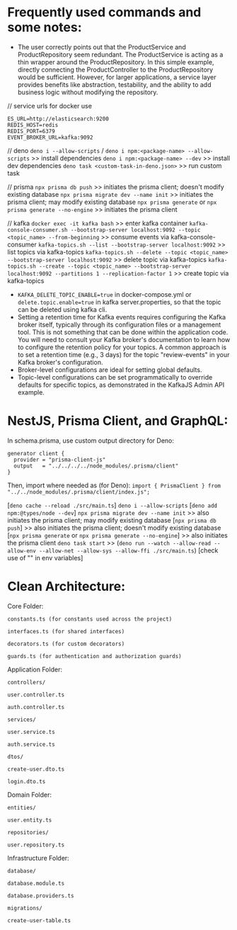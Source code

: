 # Frequently used commands and some notes:

- The user correctly points out that the ProductService and ProductRepository seem redundant. The ProductService is acting as a thin wrapper around the ProductRepository. In this simple example, directly connecting the ProductController to the ProductRepository would be sufficient. However, for larger applications, a service layer provides benefits like abstraction, testability, and the ability to add business logic without modifying the repository.

// service urls for docker use

```
ES_URL=http://elasticsearch:9200
REDIS_HOST=redis
REDIS_PORT=6379
EVENT_BROKER_URL=kafka:9092
```

// deno
`deno i --allow-scripts` / `deno i npm:<package-name> --allow-scripts` >> install dependencies
`deno i npm:<package-name> --dev` >> install dev dependencies
`deno task <custom-task-in-deno.json>` >> run custom task

// prisma
`npx prisma db push` >> initiates the prisma client; doesn't modify existing database
`npx prisma migrate dev --name init` >> initiates the prisma client; may modify existing database
`npx prisma generate` or `npx prisma generate --no-engine` >> initiates the prisma client

// kafka
`docker exec -it kafka bash` >> enter kafka container
`kafka-console-consumer.sh --bootstrap-server localhost:9092 --topic <topic_name> --from-beginning` >> consume events via kafka-console-consumer
`kafka-topics.sh --list --bootstrap-server localhost:9092` >> list topics via kafka-topics
`kafka-topics.sh --delete --topic <topic_name> --bootstrap-server localhost:9092` >> delete topic via kafka-topics
`kafka-topics.sh --create --topic <topic_name> --bootstrap-server localhost:9092 --partitions 1 --replication-factor 1` >> create topic via kafka-topics

- `KAFKA_DELETE_TOPIC_ENABLE=true` in docker-compose.yml or `delete.topic.enable=true` in kafka server.properties, so that the topic can be deleted using kafka cli.
- Setting a retention time for Kafka events requires configuring the Kafka broker itself, typically through its configuration files or a management tool. This is not something that can be done within the application code. You will need to consult your Kafka broker's documentation to learn how to configure the retention policy for your topics. A common approach is to set a retention time (e.g., 3 days) for the topic "review-events" in your Kafka broker's configuration.
- Broker-level configurations are ideal for setting global defaults.
- Topic-level configurations can be set programmatically to override defaults for specific topics, as demonstrated in the KafkaJS Admin API example.

# NestJS, Prisma Client, and GraphQL:

In schema.prisma, use custom output directory for Deno:

```
generator client {
  provider = "prisma-client-js"
  output   = "../../../../node_modules/.prisma/client"
}
```

Then, import where needed as (for Deno):
`import { PrismaClient } from "../../node_modules/.prisma/client/index.js";`

[`deno cache --reload ./src/main.ts`]
`deno i --allow-scripts`
[`deno add npm:@types/node --dev`]
`npx prisma migrate dev --name init` >> also initiates the prisma client; may modify existing database
[`npx prisma db push`] >> also initiates the prisma client; doesn't modify existing database
[`npx prisma generate` or `npx prisma generate --no-engine`] >> also initiates the prisma client
`deno task start` >> (`deno run --watch --allow-read --allow-env --allow-net --allow-sys --allow-ffi ./src/main.ts`)
[check use of "" in env variables]

# Clean Architecture:

Core Folder:

    constants.ts (for constants used across the project)

    interfaces.ts (for shared interfaces)

    decorators.ts (for custom decorators)

    guards.ts (for authentication and authorization guards)

Application Folder:

    controllers/

    user.controller.ts

    auth.controller.ts

    services/

    user.service.ts

    auth.service.ts

    dtos/

    create-user.dto.ts

    login.dto.ts

Domain Folder:

    entities/

    user.entity.ts

    repositories/

    user.repository.ts

Infrastructure Folder:

    database/

    database.module.ts

    database.providers.ts

    migrations/

    create-user-table.ts

